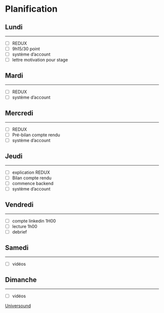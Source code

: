 # Planification

## Lundi

---

- [ ]  REDUX
- [ ]  9h15/30 point
- [ ]  système d’account
- [ ]  lettre motivation pour stage

## Mardi

---

- [ ]  REDUX
- [ ]  système d’account

## Mercredi

---

- [ ]  REDUX
- [ ]  Pré-bilan compte rendu
- [ ]  système d’account

## Jeudi

---

- [ ]  explication REDUX
- [ ]  Bilan compte rendu
- [ ]  commence backend
- [ ]  système d’account

## Vendredi

---

- [ ]  compte linkedin 1H00
- [ ]  lecture 1h00
- [ ]  debrief

## Samedi

---

- [ ]  vidéos

## Dimanche

---

- [ ]  vidéos

[Universound](Universound%2057b4de4c732540a7a627e34cf432d4e0.csv)